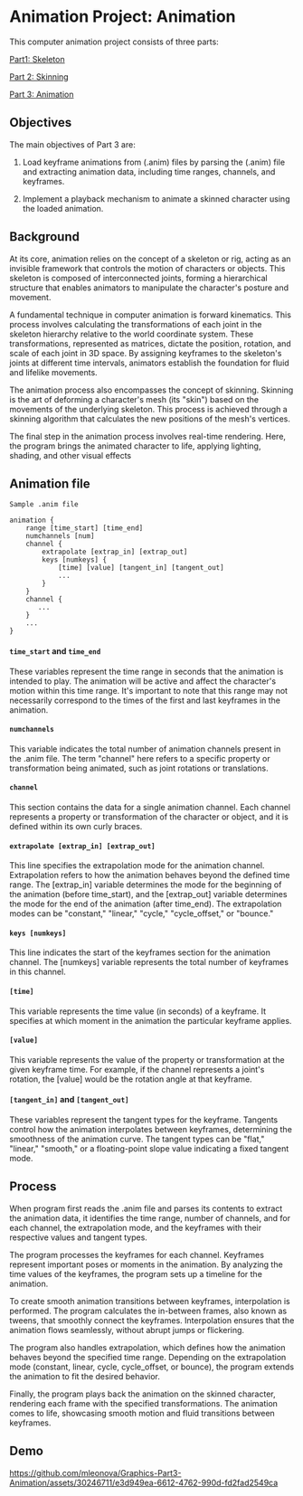 # Animation Project: Animation

This computer animation project consists of three parts: 
 
[Part1: Skeleton](https://github.com/mleonova/Graphics-Part1-Skeleton)
 
[Part 2: Skinning](https://github.com/mleonova/Graphics-Part2-Skinning) 
 
[Part 3: Animation](https://github.com/mleonova/Graphics-Part3-Animation)

## Objectives

The main objectives of Part 3 are:

1. Load keyframe animations from (.anim) files by parsing the (.anim) file and extracting animation data, including time ranges, channels, and keyframes.

2. Implement a playback mechanism to animate a skinned character using the loaded animation. 

## Background

At its core, animation relies on the concept of a skeleton or rig, acting as an invisible framework that controls the motion of characters or objects. This skeleton is composed of interconnected joints, forming a hierarchical structure that enables animators to manipulate the character's posture and movement.

A fundamental technique in computer animation is forward kinematics. This process involves calculating the transformations of each joint in the skeleton hierarchy relative to the world coordinate system. These transformations, represented as matrices, dictate the position, rotation, and scale of each joint in 3D space. By assigning keyframes to the skeleton's joints at different time intervals, animators establish the foundation for fluid and lifelike movements.

The animation process also encompasses the concept of skinning. Skinning is the art of deforming a character's mesh (its "skin") based on the movements of the underlying skeleton. This process is achieved through a skinning algorithm that calculates the new positions of the mesh's vertices.

The final step in the animation process involves real-time rendering. Here, the program brings the animated character to life, applying lighting, shading, and other visual effects

## Animation file

```
Sample .anim file

animation {
    range [time_start] [time_end]
    numchannels [num]
    channel {
        extrapolate [extrap_in] [extrap_out]
        keys [numkeys] {
            [time] [value] [tangent_in] [tangent_out]
            ...
        }
    }
    channel {
       ...
    }
    ...
}
```

#### ```time_start``` and ```time_end```

These variables represent the time range in seconds that the animation is intended to play. The animation will be active and affect the character's motion within this time range. It's important to note that this range may not necessarily correspond to the times of the first and last keyframes in the animation.

#### ```numchannels```

This variable indicates the total number of animation channels present in the .anim file. The term "channel" here refers to a specific property or transformation being animated, such as joint rotations or translations.

#### ```channel```

This section contains the data for a single animation channel. Each channel represents a property or transformation of the character or object, and it is defined within its own curly braces.

#### ```extrapolate [extrap_in] [extrap_out]```

This line specifies the extrapolation mode for the animation channel. Extrapolation refers to how the animation behaves beyond the defined time range. The [extrap_in] variable determines the mode for the beginning of the animation (before time_start), and the [extrap_out] variable determines the mode for the end of the animation (after time_end). The extrapolation modes can be "constant," "linear," "cycle," "cycle_offset," or "bounce."

#### ```keys [numkeys]```

This line indicates the start of the keyframes section for the animation channel. The [numkeys] variable represents the total number of keyframes in this channel.

#### ```[time]```

This variable represents the time value (in seconds) of a keyframe. It specifies at which moment in the animation the particular keyframe applies.

#### ```[value]```

This variable represents the value of the property or transformation at the given keyframe time. For example, if the channel represents a joint's rotation, the [value] would be the rotation angle at that keyframe.


#### ```[tangent_in]``` and ```[tangent_out]```

These variables represent the tangent types for the keyframe. Tangents control how the animation interpolates between keyframes, determining the smoothness of the animation curve. The tangent types can be "flat," "linear," "smooth," or a floating-point slope value indicating a fixed tangent mode.

## Process

When program first reads the .anim file and parses its contents to extract the animation data, it identifies the time range, number of channels, and for each channel, the extrapolation mode, and the keyframes with their respective values and tangent types.

The program processes the keyframes for each channel. Keyframes represent important poses or moments in the animation. By analyzing the time values of the keyframes, the program sets up a timeline for the animation.

To create smooth animation transitions between keyframes, interpolation is performed. The program calculates the in-between frames, also known as tweens, that smoothly connect the keyframes. Interpolation ensures that the animation flows seamlessly, without abrupt jumps or flickering.

The program also handles extrapolation, which defines how the animation behaves beyond the specified time range. Depending on the extrapolation mode (constant, linear, cycle, cycle_offset, or bounce), the program extends the animation to fit the desired behavior.

Finally, the program plays back the animation on the skinned character, rendering each frame with the specified transformations. The animation comes to life, showcasing smooth motion and fluid transitions between keyframes.

## Demo

https://github.com/mleonova/Graphics-Part3-Animation/assets/30246711/e3d949ea-6612-4762-990d-fd2fad2549ca

